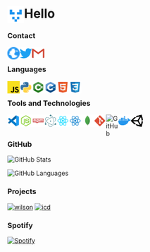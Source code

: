 
# Hello <img align="left" alt="Node.js" width="38px" src="./icons/pfp.png" />

<!--![Twitter](https://img.shields.io/twitter/follow/oliverkovacsdev?label=Follow)-->

### Contact

[<img align="left" alt="Website" width="28px" src="./icons/globe.svg" />](https://github.com/OliverKovacs)
[<img align="left" alt="Twitter" width="28px" src="./icons/twitter.svg" />](https://twitter.com/oliverkovacsdev)
[<img align="left" alt="Email" width="28px" src="./icons/gmail.svg" />](mailto:oliver.kovacs.dev@gmail.com)

<br />

### Languages

[<img align="left" alt="JavaScript" width="28px" src="./icons/js.svg" />](https://code.visualstudio.com/)
[<img align="left" alt="Python" width="28px" src="https://raw.githubusercontent.com/vscode-icons/vscode-icons/master/icons/file_type_python.svg" />](https://www.python.org/)
[<img align="left" alt="C#" width="28px" src="https://raw.githubusercontent.com/vscode-icons/vscode-icons/master/icons/file_type_csharp2.svg" />](https://docs.microsoft.com/en-us/dotnet/csharp/)
[<img align="left" alt="C++" width="28px" src="https://raw.githubusercontent.com/vscode-icons/vscode-icons/master/icons/file_type_cpp3.svg" />](https://isocpp.org/)
[<img align="left" alt="HTML5" width="28px" src="https://raw.githubusercontent.com/vscode-icons/vscode-icons/master/icons/file_type_html.svg" />](https://html.spec.whatwg.org/)
[<img align="left" alt="CSS3" width="28px" src="https://raw.githubusercontent.com/vscode-icons/vscode-icons/master/icons/file_type_css.svg" />](https://www.w3.org/TR/CSS2/)

<br />

### Tools and Technologies

[<img align="left" alt="Visual Studio Code" width="28px" src="https://raw.githubusercontent.com/vscode-icons/vscode-icons/master/icons/file_type_vscode.svg" />](https://code.visualstudio.com/)
[<img align="left" alt="Node.js" width="28px" src="https://raw.githubusercontent.com/vscode-icons/vscode-icons/master/icons/file_type_node.svg" />](https://nodejs.org/en/)
[<img align="left" alt="npm" width="28px" src="https://raw.githubusercontent.com/vscode-icons/vscode-icons/master/icons/file_type_npm.svg" />](https://www.npmjs.com/)
[<img align="left" alt="Electron" width="28px" src="./icons/electron.svg" />](https://www.electronjs.org/)
[<img align="left" alt="React" width="28px" src="https://raw.githubusercontent.com/vscode-icons/vscode-icons/master/icons/file_type_reactjs.svg" />](https://reactjs.org/)
[<img align="left" alt="React Native" width="28px" src="https://raw.githubusercontent.com/vscode-icons/vscode-icons/master/icons/file_type_reactts.svg" />](https://reactnative.dev/)
[<img align="left" alt="MongoDB" width="28px" src="https://raw.githubusercontent.com/vscode-icons/vscode-icons/master/icons/file_type_mongo.svg" />](https://www.mongodb.com/)
[<img align="left" alt="git" width="28px" src="https://raw.githubusercontent.com/vscode-icons/vscode-icons/master/icons/file_type_git.svg" />](https://git-scm.com/)
[<img align="left" alt="GitHub" width="28px" src="https://simpleicons.org/icons/github.svg" />](https://github.com/)
[<img align="left" alt="Docker" width="28px" src="./icons/docker.svg" />](https://www.docker.com/)
[<img align="left" alt="Unity" width="28px" src="./icons/unity.svg" />](https://unity.com/)

<br />
<br />


### GitHub

<img alt="GitHub Stats" src="https://github-readme-stats.codestackr.vercel.app/api?username=OliverKovacs&show_icons=true&hide_border=false" />&nbsp;

<img alt="GitHub Languages" src="https://github-readme-stats-git-master.oliverkovacs.vercel.app/api/top-langs/?username=OliverKovacs&layout=compact&show_owner=true" />

### Projects

[<img alt="wilson" src="https://github-readme-stats-git-master.oliverkovacs.vercel.app/api/pin/?username=hiubok&show_owner=true&repo=wilson" />](https://github.com/hiubok/wilson)
[<img alt="icd" src="https://github-readme-stats-git-master.oliverkovacs.vercel.app/api/pin/?username=OliverKovacs&show_owner=true&repo=JavaScript-samples" />](https://github.com/OliverKovacs/JavaScript-samples)
&nbsp;

### Spotify

[![Spotify](https://novatorem.oliverkovacs.vercel.app/api/spotify)](https://open.spotify.com/user/oliverkovacs)